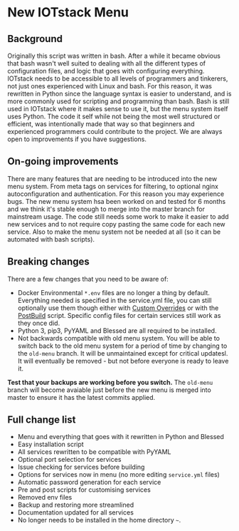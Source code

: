 # New IOTstack Menu

## Background
Originally this script was written in bash. After a while it became obvious that bash wasn't well suited to dealing with all the different types of configuration files, and logic that goes with configuring everything. IOTstack needs to be accessible to all levels of programmers and tinkerers, not just ones experienced with Linux and bash. For this reason, it was rewritten in Python since the language syntax is easier to understand, and is more commonly used for scripting and programming than bash. Bash is still used in IOTstack where it makes sense to use it, but the menu system itself uses Python. The code it self while not being the most well structured or efficient, was intentionally made that way so that beginners and experienced programmers could contribute to the project. We are always open to improvements if you have suggestions.

## On-going improvements
There are many features that are needing to be introduced into the new menu system. From meta tags on services for filtering, to optional nginx autoconfiguration and authentication. For this reason you may experience bugs. The new menu system hsa been worked on and tested for 6 months and we think it's stable enough to merge into the master branch for mainstream usage. The code still needs some work to make it easier to add new services and to not require copy pasting the same code for each new service. Also to make the menu system not be needed at all (so it can be automated with bash scripts).

## Breaking changes
There are a few changes that you need to be aware of:
* Docker Environmental `*.env` files are no longer a thing by default. Everything needed is specified in the service.yml file, you can still optionally use them though either with [Custom Overrides](https://sensorsiot.github.io/IOTstack/Custom) or with the [PostBuild](https://sensorsiot.github.io/IOTstack/PostBuild-Script) script. Specific config files for certain services still work as they once did.
* Python 3, pip3, PyYAML and Blessed are all required to be installed.
* Not backwards compatible with old menu system. You will be able to switch back to the old menu system for a period of time by changing to the `old-menu` branch. It will be unmaintained except for critical updatesl. It will eventually be removed - but not before everyone is ready to leave it.

**Test that your backups are working before you switch.** The `old-menu` branch will become avaiable just before the new menu is merged into master to ensure it has the latest commits applied.

## Full change list
* Menu and everything that goes with it rewritten in Python and Blessed
* Easy installation script
* All services rewritten to be compatible with PyYAML
* Optional port selection for services
* Issue checking for services before building
* Options for services now in menu (no more editing `service.yml` files)
* Automatic password generation for each service
* Pre and post scripts for customising services
* Removed env files
* Backup and restoring more streamlined
* Documentation updated for all services
* No longer needs to be installed in the home directory `~`.